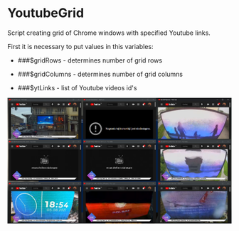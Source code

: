 # YoutubeGrid
Script creating grid of Chrome windows with specified Youtube links.

First it is necessary to put values in this variables:

* ###$gridRows - determines number of grid rows

* ###$gridColumns - determines number of grid columns

* ###$ytLinks - list of Youtube videos id's 

<p align="center">
  <img src="https://github.com/KonkowIT/YoutubeGrid/blob/main/img/grid.png" width="600"></br>
</p>
